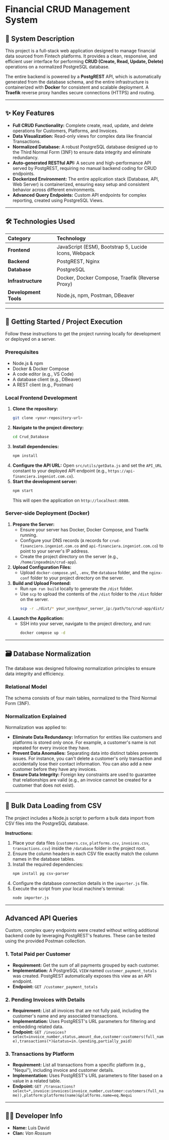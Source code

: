 # Financial CRUD Management System

## 📖 System Description

This project is a full-stack web application designed to manage financial data sourced from Fintech platforms. It provides a clean, responsive, and efficient user interface for performing **CRUD (Create, Read, Update, Delete)** operations on a normalized PostgreSQL database.

The entire backend is powered by a **PostgREST** API, which is automatically generated from the database schema, and the entire infrastructure is containerized with **Docker** for consistent and scalable deployment. A **Traefik** reverse proxy handles secure connections (HTTPS) and routing.

-----

## ✨ Key Features

  * **Full CRUD Functionality:** Complete create, read, update, and delete operations for Customers, Platforms, and Invoices.
  * **Data Visualization:** Read-only views for complex data like financial Transactions.
  * **Normalized Database:** A robust PostgreSQL database designed up to the Third Normal Form (3NF) to ensure data integrity and eliminate redundancy.
  * **Auto-generated RESTful API:** A secure and high-performance API served by PostgREST, requiring no manual backend coding for CRUD endpoints.
  * **Dockerized Environment:** The entire application stack (Database, API, Web Server) is containerized, ensuring easy setup and consistent behavior across different environments.
  * **Advanced Query Endpoints:** Custom API endpoints for complex reporting, created using PostgreSQL Views.

-----

## 🛠️ Technologies Used

| Category | Technology |
| :--- | :--- |
| **Frontend** | JavaScript (ESM), Bootstrap 5, Lucide Icons, Webpack |
| **Backend** | PostgREST, Nginx |
| **Database** | PostgreSQL |
| **Infrastructure** | Docker, Docker Compose, Traefik (Reverse Proxy) |
| **Development Tools** | Node.js, npm, Postman, DBeaver |

-----

## 🚀 Getting Started / Project Execution

Follow these instructions to get the project running locally for development or deployed on a server.

### Prerequisites

  * Node.js & npm
  * Docker & Docker Compose
  * A code editor (e.g., VS Code)
  * A database client (e.g., DBeaver)
  * A REST client (e.g., Postman)

### Local Frontend Development

1.  **Clone the repository:**
    ```bash
    git clone <your-repository-url>
    ```
2.  **Navigate to the project directory:**
    ```bash
    cd Crud_Database
    ```
3.  **Install dependencies:**
    ```bash
    npm install
    ```
4.  **Configure the API URL:**
    Open `src/utils/getData.js` and set the `API_URL` constant to your deployed API endpoint (e.g., `https://api-financiera.ingeniot.com.co`).
5.  **Start the development server:**
    ```bash
    npm start
    ```
    This will open the application on `http://localhost:8080`.

### Server-side Deployment (Docker)

1.  **Prepare the Server:**
      * Ensure your server has Docker, Docker Compose, and Traefik running.
      * Configure your DNS records (`A` records for `crud-financiero.ingeniot.com.co` and `api-financiera.ingeniot.com.co`) to point to your server's IP address.
      * Create the project directory on the server (e.g., `/home/ingeadmin/crud-app`).
2.  **Upload Configuration Files:**
      * Upload `docker-compose.yml`, `.env`, the `database` folder, and the `nginx-conf` folder to your project directory on the server.
3.  **Build and Upload Frontend:**
      * Run `npm run build` locally to generate the `/dist` folder.
      * Use `scp` to upload the contents of the `/dist` folder to the `/dist` folder on the server.
        ```bash
        scp -r ./dist/* your_user@your_server_ip:/path/to/crud-app/dist/
        ```
4.  **Launch the Application:**
      * SSH into your server, navigate to the project directory, and run:
        ```bash
        docker compose up -d
        ```

-----

## 🗃️ Database Normalization

The database was designed following normalization principles to ensure data integrity and efficiency.

### Relational Model

The schema consists of four main tables, normalized to the Third Normal Form (3NF).

### Normalization Explained

Normalization was applied to:

  * **Eliminate Data Redundancy:** Information for entities like customers and platforms is stored only once. For example, a customer's name is not repeated for every invoice they have.
  * **Prevent Data Anomalies:** Separating data into distinct tables prevents issues. For instance, you can't delete a customer's only transaction and accidentally lose their contact information. You can also add a new customer before they have any invoices.
  * **Ensure Data Integrity:** Foreign key constraints are used to guarantee that relationships are valid (e.g., an invoice cannot be created for a customer that does not exist).

-----

## 🚚 Bulk Data Loading from CSV

The project includes a Node.js script to perform a bulk data import from CSV files into the PostgreSQL database.

**Instructions:**

1.  Place your data files (`customers.csv`, `platforms.csv`, `invoices.csv`, `transactions.csv`) inside the `/database` folder in the project root.
2.  Ensure the column headers in each CSV file exactly match the column names in the database tables.
3.  Install the required dependencies:
    ```bash
    npm install pg csv-parser
    ```
4.  Configure the database connection details in the `importer.js` file.
5.  Execute the script from your local machine's terminal:
    ```bash
    node importer.js
    ```

-----

##  Advanced API Queries

Custom, complex query endpoints were created without writing additional backend code by leveraging PostgREST's features. These can be tested using the provided Postman collection.

### 1\. Total Paid per Customer

  * **Requirement:** Get the sum of all payments grouped by each customer.
  * **Implementation:** A PostgreSQL `VIEW` named `customer_payment_totals` was created. PostgREST automatically exposes this view as an API endpoint.
  * **Endpoint:** `GET /customer_payment_totals`

### 2\. Pending Invoices with Details

  * **Requirement:** List all invoices that are not fully paid, including the customer's name and any associated transactions.
  * **Implementation:** Uses PostgREST's URL parameters for filtering and embedding related data.
  * **Endpoint:** `GET /invoices?select=invoice_number,status,amount_due,customer:customers(full_name),transactions(*)&status=in.(pending,partially_paid)`

### 3\. Transactions by Platform

  * **Requirement:** List all transactions from a specific platform (e.g., "Nequi"), including invoice and customer details.
  * **Implementation:** Uses PostgREST's URL parameters to filter based on a value in a related table.
  * **Endpoint:** `GET /transactions?select=*,invoice:invoices(invoice_number,customer:customers(full_name)),platform:platforms(name)&platforms.name=eq.Nequi`

-----

## 👨‍💻 Developer Info

  * **Name:** Luis David
  * **Clan:** *Van Rossum*
